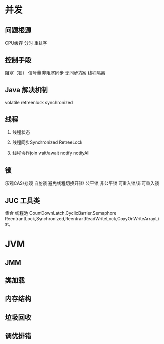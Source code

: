 
# 并发
## 问题根源
CPU缓存  分时  重排序
## 控制手段
阻塞（锁）  信号量
非阻塞同步 
无同步方案 线程隔离

## Java 解决机制
volatile retreenlock synchronized 

## 线程

1. 线程状态
2. 线程同步Synchronized RetreeLock

3. 线程协作join  wait/await notify notifyAll

## 锁

乐观CAS/悲观
自旋锁 避免线程切换开销/
公平锁 非公平锁
可重入锁/非可重入锁

## JUC 工具类
集合 线程池 
 CountDownLatch,CyclicBarrier,Semaphore
ReentrantLock,Synchronized,ReentrantReadWriteLock,CopyOnWriteArrayList,

# JVM
## JMM

## 类加载

## 内存结构

## 垃圾回收

## 调优排错